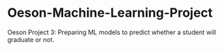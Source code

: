 # Oeson-Machine-Learning-Project
Oeson Project 3: Preparing ML models to predict whether a student will graduate or not.
